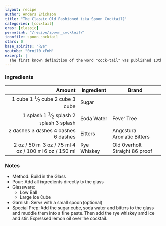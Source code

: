 ```yaml
---
layout: recipe
author: Anders Erickson
title: "The Classic Old Fashioned (aka Spoon Cocktail)"
categories: [cocktail]
eras: [classic]
permalink: "/recipe/spoon_cocktail/"
iconfile: spoon_cocktail
stars: 0
base_spirits: "Rye"
youtube: "0rnil0_xFnM"
excerpt: |
  The first known definition of the word "cock-tail" was published 13th May 1806 in <i>The Balance and Columbian Repository</i>, an upstate New York newspaper, in response to a reader enquiring what was meant by the word in an article.<br></p><blockquote class='long-form__quote border-heavy'><p> Cock-tail, then, is a stimulating liquor, composed of spirits of any kind, sugar, water, and bitters--it is vulgarly called a bittered sling, and is supposed to be an excellent electioneering potion, in as much as it renders the heart flout and bold, at the same time that it fuddles the head. It is said also, to be of great use to a democratic candidate: because, a person having swallowed a glass of it, is ready to swallow anything else.</p><cite class='alt-font alt-font--natural'>Editor, The Balance and Columbian Repository, 13 May 1806</cite></blockquote>
---
```


### Ingredients

|   Amount | Ingredient  | Brand                          |
| -------: | ----------- | ------------------------------ |
|   <span class="onex active">1 cube </span> <span class="onehalfx">1 <sup>1</sup>&frasl;<sub>2</sub> cube </span> <span class="twox">2 cube </span> <span class="threex">3 cube </span>| Sugar       |
| <span class="onex active">1 splash </span> <span class="onehalfx">1 <sup>1</sup>&frasl;<sub>2</sub> splash </span> <span class="twox">2 splash </span> <span class="threex">3 splash </span>| Soda Water  | Fever Tree                     |
| <span class="onex active">2 dashes</span> <span class="onehalfx">3 dashes</span> <span class="twox">4 dashes</span> <span class="threex">6 dashes</span>| Bitters     | Angostura Aromatic Bitters     |
|     <span class="onex active">2 oz  / 50 ml</span> <span class="onehalfx">3 oz  / 75 ml</span> <span class="twox">4 oz  / 100 ml</span> <span class="threex">6 oz  / 150 ml</span>| Rye Whiskey | Old Overholt Straight 86 proof |

### Notes

- Method: Build in the Glass
- Pour: Add all ingredients directly to the glass
- Glassware:
  - Low Ball
  - Large Ice Cube
- Garnish: Serve with a small spoon (optional)
- Special Prep: Add the sugar cube, soda water and bitters to the glass and muddle them into a fine paste. Then add the rye whiskey amd ice and stir. Expressed lemon oil over the cocktail.

    
<script type="application/ld+json">
{
  "@context": "https://schema.org",
  "@type": "Recipe",
  "author": {
    "@type": "Person",
    "name": "{{ page.author }}"
    },
  "image": "{%- for page in page.categories limit: 1 %}{% assign cat = site.data.categories | where: "slug", page | first %}{{ site.url }}{{ site.baseurl}}/assets/images/category_{{cat.slug}}.svg{% endfor -%}",
  "description": "{{ page.excerpt | strip_html | replace: '"', "'" }}",
  "recipeIngredient": [
  "1 cube Sugar",
  "1 splash Soda Water ",
  "2 dashes Bitters",
  "2 oz Rye Whiskey"
    ],
  "name": "{{ page.title }}",
  "recipeInstructions": [
    {
      "@type": "HowToStep",
      "text": "- Method: Build in the Glass"
    },
    {
      "@type": "HowToStep",
      "text": "- Pour: Add all ingredients directly to the glass"
    },
    {
      "@type": "HowToStep",
      "text": "- Glassware:"
    },
    {
      "@type": "HowToStep",
      "text": "  - Low Ball"
    },
    {
      "@type": "HowToStep",
      "text": "  - Large Ice Cube"
    },
    {
      "@type": "HowToStep",
      "text": "- Garnish: Serve with a small spoon (optional)"
    },
    {
      "@type": "HowToStep",
      "text": "- Special Prep: Add the sugar cube, soda water and bitters to the glass and muddle them into a fine paste. Then add the rye whiskey amd ice and stir. Expressed lemon oil over the cocktail."
    }
    ],
  "recipeYield": "1 cocktail",
  "recipeCategory": "cocktail",
  {% if page.stars and site.data.ratings[page.iconfile].ratings -%}"aggregateRating": 
   "@type": "AggregateRating",
   "ratingValue": "{%- include stars_metadata.html %},
   "bestRating": "5",
   "reviewCount": "2"}{%- endif %}
  "recipeCuisine": "global",
  "prepTime": "PT20M",
  "cookTime": "PT15S",
  "keywords": "{{ page.title }}, cocktail, {{ page.eras }}, {%- include category_metadata.html -%}, {%- include spirits_metadata.html -%}"
}
</script>

    